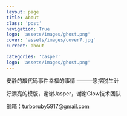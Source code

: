 ```yaml
---
layout: page
title: About
class: 'post'
navigation: True
logo: 'assets/images/ghost.png'
cover: 'assets/images/cover7.jpg'
current: about

categories: 'casper'
logo: 'assets/images/ghost.png'
---
```



安静的敲代码事件幸福的事情
	———愿摆脱生计

好漂亮的模版，谢谢Jasper，谢谢Glow技术团队

邮箱：turboruby5917@gmail.com


